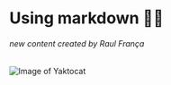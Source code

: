 # Using markdown 🤌🏻

######  new content created by Raul França

![Image of Yaktocat](https://octodex.github.com/images/yaktocat.png)
